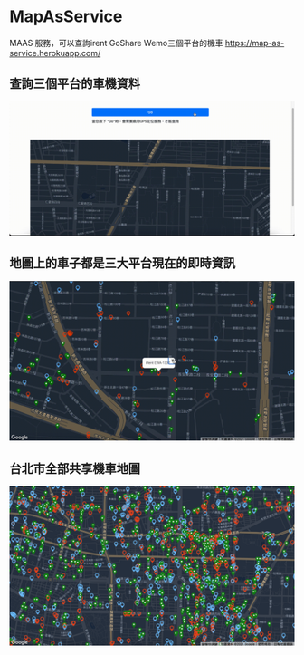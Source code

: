 # MapAsService
MAAS 服務，可以查詢irent GoShare Wemo三個平台的機車
https://map-as-service.herokuapp.com/

## 查詢三個平台的車機資料
![image](https://github.com/Hung-Jia-Jun/MapAsService/blob/main/goSearch.gif?raw=true)

## 地圖上的車子都是三大平台現在的即時資訊
![image](https://github.com/Hung-Jia-Jun/MapAsService/blob/main/selectMotor.gif?raw=true)

## 台北市全部共享機車地圖
![image](https://github.com/Hung-Jia-Jun/MapAsService/blob/main/allMotorCar.png?raw=true)
